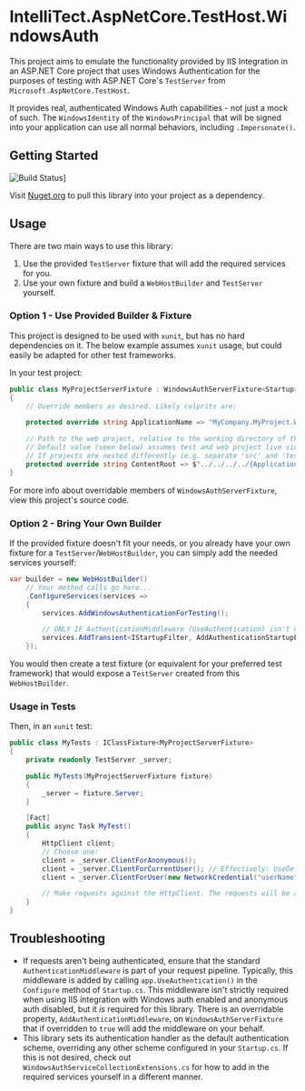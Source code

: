 # IntelliTect.AspNetCore.TestHost.WindowsAuth

This project aims to emulate the functionality provided by IIS Integration in an ASP.NET Core project that uses Windows Authentication for the purposes of testing with ASP.NET Core's `TestServer` from `Microsoft.AspNetCore.TestHost`.

It provides real, authenticated Windows Auth capabilities - not just a mock of such. The `WindowsIdentity` of the `WindowsPrincipal` that will be signed into your application can use all normal behaviors, including `.Impersonate()`.


## Getting Started

![Build Status](https://intellitect.visualstudio.com/IntelliTect/_apis/build/status/IntelliTect.AspNetCore.TestHost.WindowsAuth-Nuget-Publish?branchName=master)]

Visit [Nuget.org](https://www.nuget.org/packages/IntelliTect.AspNetCore.TestHost.WindowsAuth) to pull this library into your project as a dependency.

## Usage

There are two main ways to use this library:
1) Use the provided `TestServer` fixture that will add the required services for you.
2) Use your own fixture and build a `WebHostBuilder` and `TestServer` yourself.

### Option 1 - Use Provided Builder & Fixture

This project is designed to be used with `xunit`, but has no hard dependencies on it. The below example assumes `xunit` usage, but could easily be adapted for other test frameworks.

In your test project:

``` c# 
public class MyProjectServerFixture : WindowsAuthServerFixture<Startup>
{
    // Override members as desired. Likely culprits are:

    protected override string ApplicationName => "MyCompany.MyProject.Web";

    // Path to the web project, relative to the working directory of the running test assembly. 
    // Default value (seen below) assumes test and web project live side-by-side.
    // If projects are nested differently (e.g. separate 'src' and 'test' directories), modify as needed.
    protected override string ContentRoot => $"../../../../{ApplicationName}";
}
```

For more info about overridable members of `WindowsAuthServerFixture`, view this project's source code.

### Option 2 - Bring Your Own Builder

If the provided fixture doesn't fit your needs, or you already have your own fixture for a `TestServer`/`WebHostBuilder`, you can simply add the needed services yourself:

``` c#
var builder = new WebHostBuilder()
    // Your method calls go here...
    .ConfigureServices(services =>
    {
        services.AddWindowsAuthenticationForTesting();

        // ONLY IF AuthenticationMiddleware (UseAuthentication) isn't normally part of your pipeline:
        services.AddTransient<IStartupFilter, AddAuthenticationStartupFilter>();
    });
```

You would then create a test fixture (or equivalent for your preferred test framework) that would expose a `TestServer` created from this `WebHostBuilder`.

### Usage in Tests

Then, in an `xunit` test:

``` c#
public class MyTests : IClassFixture<MyProjectServerFixture>
{
    private readonly TestServer _server;

    public MyTests(MyProjectServerFixture fixture)
    {
        _server = fixture.Server;
    }

    [Fact]
    public async Task MyTest() 
    {
        HttpClient client;
        // Choose one:
        client = _server.ClientForAnonymous();
        client = _server.ClientForCurrentUser(); // Effectively: UseDefaultCredentials = true
        client = _server.ClientForUser(new NetworkCredential("userName", "password", "DOMAIN"));

        // Make requests against the HttpClient. The requests will be appropriately authenticated when they are handled by your web application, despite not running with IIS.
    }
}

```


## Troubleshooting

* If requests aren't being authenticated, ensure that the standard `AuthenticationMiddleware` is part of your request pipeline. Typically, this middleware is added by calling `app.UseAuthentication()` in the `Configure` method of `Startup.cs`. This middleware isn't strictly required when using IIS integration with Windows auth enabled and anonymous auth disabled, but it *is* required for this library. There is an overridable property, `AddAuthenticationMiddleware`, on `WindowsAuthServerFixture` that if overridden to `true` will add the middleware on your behalf.
* This library sets its authentication handler as the default authentication scheme, overriding any other scheme configured in your `Startup.cs`. If this is not desired, check out `WindowsAuthServiceCollectionExtensions.cs` for how to add in the required services yourself in a different manner.
